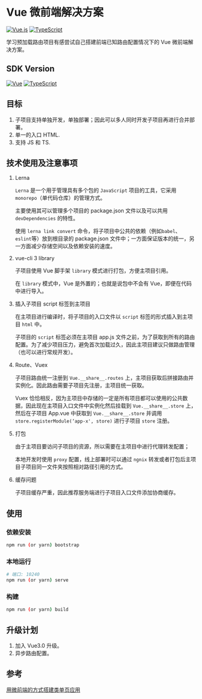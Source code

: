 # Vue 微前端解决方案

[![Vue.js](https://img.shields.io/badge/-Vue.js-%232c3e50?style=for-the-badge&logo=Vue.js)](https://github.com/MYWProgram/vue-micro-front)
[![TypeScript](https://img.shields.io/badge/-TypeScript-%23031d30?style=for-the-badge&logo=typescript)](https://github.com/MYWProgram/vue-micro-front)

学习预加载路由项目有感尝试自己搭建前端已知路由配置情况下的 Vue 微前端解决方案。

## SDK Version

[![Vue](https://img.shields.io/badge/Vue-2.x-green)](https://github.com/MYWProgram/vue-micro-front)
[![TypeScript](https://img.shields.io/badge/TypeScript-3.x.x-brightgreen)](https://github.com/MYWProgram/vue-micro-front)

## 目标

1. 子项目支持单独开发，单独部署；因此可以多人同时开发子项目再进行合并部署。
2. 单一的入口 HTML.
3. 支持 JS 和 TS.

## 技术使用及注意事项

1. Lerna

    `Lerna` 是一个用于管理具有多个包的 `JavaScript` 项目的工具，它采用 `monorepo`（单代码仓库）的管理方式。

    主要使用其可以管理多个项目的 package.json 文件以及可以共用 `devDependencies` 的特性。

    使用 `lerna link convert` 命令，将子项目中公共的依赖（例如`babel`、`eslint`等）放到根目录的 package.json 文件中；一方面保证版本的统一，另一方面减少存储空间以及依赖安装的速度。

2. vue-cli 3 library

    子项目使用 Vue 脚手架 `library` 模式进行打包，方便主项目引用。

    在 `library` 模式中，Vue 是外置的；也就是说包中不会有 Vue，即便在代码中进行导入。

3. 插入子项目 script 标签到主项目

    在主项目进行编译时，将子项目的入口文件以 `script` 标签的形式插入到主项目 `html` 中。

    子项目的 `script` 标签必须在主项目 app.js 文件之前，为了获取到所有的路由配置。为了减少项目压力，避免首次加载过久，因此主项目建议只做路由管理（也可以进行常规开发）。

4. Route、Vuex

    子项目路由统一注册到 `Vue.__share__.routes` 上，主项目获取后拼接路由并实例化。因此路由需要子项目先注册，主项目统一获取。

    Vuex 恰恰相反，因为主项目中存储的一定是所有项目都可以使用的公共数据，因此现在主项目入口文件中实例化然后挂载到 `Vue.__share__.store` 上，然后在子项目 App.vue 中获取到 `Vue.__share__.store` 并调用 `store.registerModule(‘app-x', store)` 进行子项目 `store` 注册。

5. 打包

    由于主项目要访问子项目的资源，所以需要在主项目中进行代理转发配置；

    本地开发时使用 `proxy` 配置，线上部署时可以通过 `ngnix` 转发或者打包后主项目子项目同一文件夹按照相对路径引用的方式。

6. 缓存问题

    子项目缓存严重，因此推荐服务端进行子项目入口文件添加协商缓存。

## 使用

### 依赖安装

```bash
npm run (or yarn) bootstrap
```

### 本地运行

```bash
# 端口: 10240
npm run (or yarn) serve
```

### 构建

```bash
npm run (or yarn) build
```

## 升级计划

1. 加入 Vue3.0 升级。
2. 异步路由配置。

## 参考

[用微前端的方式搭建类单页应用](https://tech.meituan.com/fe_tiny_spa.html)
